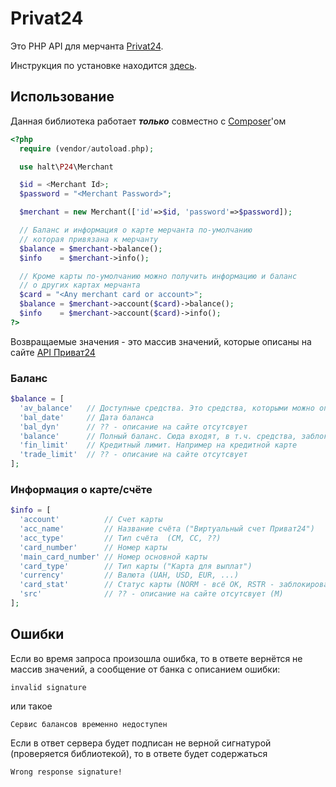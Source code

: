 # Privat24

Это PHP API для мерчанта [Privat24](https://www.privat24.ua/).

Инструкция по установке находится [здесь](https://github.com/halt-avmc/p24api/releases/latest).

## Использование
Данная библиотека работает **_только_** совместно с [Composer](https://getcomposer.org/download/)'ом
```PHP
<?php
  require (vendor/autoload.php);

  use halt\P24\Merchant

  $id = <Merchant Id>;
  $password = "<Merchant Password>";

  $merchant = new Merchant(['id'=>$id, 'password'=>$password]);

  // Баланс и информация о карте мерчанта по-умолчанию
  // которая привязана к мерчанту
  $balance = $merchant->balance();
  $info    = $merchant->info();

  // Кроме карты по-умолчанию можно получить информацию и баланс
  // о других картах мерчанта
  $card = "<Any merchant card or account>";
  $balance = $merchant->account($card)->balance();
  $info    = $merchant->account($card)->info();
?>
```
Возвращаемые значения - это массив значений, которые описаны на сайте [API Приват24](https://api.privatbank.ua/#p24/balance)
### Баланс
```PHP
$balance = [
  'av_balance'   // Доступные средства. Это средства, которыми можно оперировать
  'bal_date'     // Дата баланса
  'bal_dyn'      // ?? - описание на сайте отсутсвует
  'balance'      // Полный баланс. Сюда входят, в т.ч. средства, заблокированные на карте (HOLD)
  'fin_limit'    // Кредитный лимит. Например на кредитной карте
  'trade_limit'  // ?? - описание на сайте отсутсвует
];
```
### Информация о карте/счёте
```PHP
$info = [
  'account'          // Счет карты
  'acc_name'         // Название счёта ("Виртуальный счет Приват24")
  'acc_type'         // Тип счёта  (CM, CC, ??)
  'card_number'      // Номер карты
  'main_card_number' // Номер основной карты
  'card_type'        // Тип карты ("Карта для выплат")
  'currency'         // Валюта (UAH, USD, EUR, ...)
  'card_stat'        // Статус карты (NORM - всё ОК, RSTR - заблокирована, ??)
  'src'              // ?? - описание на сайте отсутсвует (M)
];
```
## Ошибки
Если во время запроса произошла ошибка, то в ответе вернётся не массив значений, а сообщение от банка с описанием ошибки:
```
invalid signature
```
или такое
```
Сервис балансов временно недоступен
```
Если в ответ сервера будет подписан не верной сигнатурой (проверяется библиотекой), то в ответе будет содержаться
```
Wrong response signature!
```
